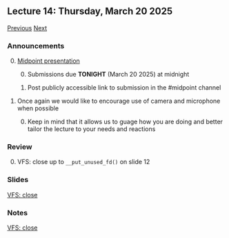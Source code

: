 ## Lecture 14: Thursday, March 20 2025

[Previous](/course/spring2025-utsa/lectures/L13) [Next](/course/spring2025-utsa/lectures/L15)

### Announcements

0. [Midpoint presentation](/course/spring2025-utsa/assignments/midpoint)

    0. Submissions due __TONIGHT__ (March 20 2025) at midnight

    0. Post publicly accessible link to submission in the #midpoint channel

0. Once again we would like to encourage use of camera and microphone when possible

    0. Keep in mind that it allows us to guage how you are doing and better tailor the lecture to your needs and reactions

### Review

0. VFS: close up to `__put_unused_fd()` on slide 12

### Slides

[VFS: close](/slides/close.html)

### Notes

[VFS: close](/course/spring2025-utsa/lectures/close)

